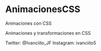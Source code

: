 # AnimacionesCSS
Animaciones con CSS

Animaciones y transformaciones en CSS

Twitter: @Ivanciito_JF
Instagram: ivanciito5
